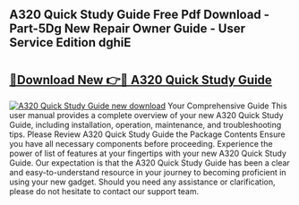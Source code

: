 ## A320 Quick Study Guide Free Pdf Download - Part-5Dg New Repair Owner Guide - User Service Edition dghiE

# <h2><a href="http://bc58046.oget.top/?id=A320+Quick+Study+Guide">🔗Download New 👉🔴 A320 Quick Study Guide</a></h2>

[![A320 Quick Study Guide new download](https://i.imgur.com/5g1atiW.png)](http://bc58046.oget.top/?id=A320+Quick+Study+Guide)
Your Comprehensive Guide This user manual provides a complete overview of your new A320 Quick Study Guide, including installation, operation, maintenance, and troubleshooting tips. Please Review A320 Quick Study Guide the Package Contents Ensure you have all necessary components before proceeding. Experience the power of list of features at your fingertips with your new A320 Quick Study Guide. Our expectation is that the A320 Quick Study Guide has been a clear and easy-to-understand resource in your journey to becoming proficient in using your new gadget. Should you need any assistance or clarification, please do not hesitate to contact our support team.
